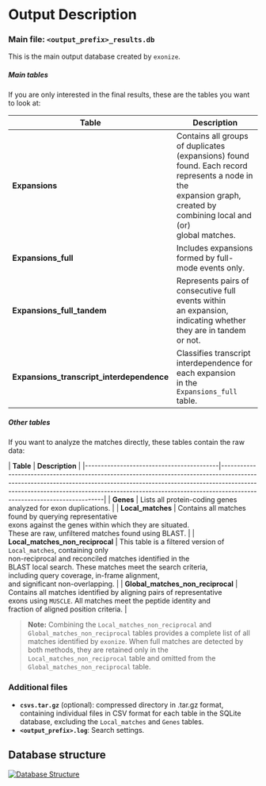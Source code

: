 
Output Description
============

### Main file: `<output_prefix>_results.db`
This is the main output database created by `exonize`.
    
##### Main tables

If you are only interested in the final results, these are the tables you want to look at:
    
| **Table**                                | **Description**                                                                                                                                                                      |
|------------------------------------------|--------------------------------------------------------------------------------------------------------------------------------------------------------------------------------------|
| **Expansions**                           | Contains all groups of duplicates (expansions) found<br/> found. Each record represents a node in the<br/> expansion graph, created by combining local and (or) <br/>global matches. |
| **Expansions_full**                      | Includes expansions formed by full-mode events only.                                                                                                                                 |
| **Expansions_full_tandem**               | Represents pairs of consecutive full events within<br/> an expansion, indicating whether they are in tandem <br/>or not.                                                             |
| **Expansions_transcript_interdependence**| Classifies transcript interdependence for each expansion <br/>in the `Expansions_full` table.                                                                                        |


##### Other tables

If you want to analyze the matches directly, these tables contain the raw data:
   
| **Table**                                    | **Description**                                                                                                                                                                                                                                                                   |
    |------------------------------------------|-----------------------------------------------------------------------------------------------------------------------------------------------------------------------------------------------------------------------------------------------------------------------------------|
    | **Genes**                                | Lists all protein-coding genes analyzed for exon duplications.                                                                                                                                                                                                                    |
    | **Local_matches**                        | Contains all matches found by querying representative <br/>exons against the genes within which they are situated.<br/> These are raw, unfiltered matches found using BLAST.                                                                                                      |
    | **Local_matches_non_reciprocal**         | This table is a filtered version of `Local_matches`, containing only <br/>non-reciprocal and reconciled matches identified in the <br/>BLAST local search. These matches meet the search criteria,<br/> including query coverage, in-frame alignment, <br/>and significant non-overlapping. |
    | **Global_matches_non_reciprocal**        | Contains all matches identified by aligning pairs of representative<br/> exons using `MUSCLE`. All matches meet the peptide identity and <br/>fraction of aligned position criteria.                                                                                              |

> **Note:**
> Combining the `Local_matches_non_reciprocal` and `Global_matches_non_reciprocal` tables provides a complete list of all matches identified by `exonize`. When full matches are detected by both methods, they are retained only in the `Local_matches_non_reciprocal` table and omitted from the `Global_matches_non_reciprocal` table.


### Additional files

- **`csvs.tar.gz`** (optional): compressed directory in .tar.gz format, containing individual files in CSV format for each table in the SQLite database, excluding the `Local_matches` and `Genes` tables.
- **`<output_prefix>.log`**: Search settings.

Database structure
---------------------

<a href="https://github.com/msarrias/exonize/blob/main/figures/database.png" target="_blank">
    <img src="https://github.com/msarrias/exonize/raw/main/figures/database.png" alt="Database Structure">
</a>

